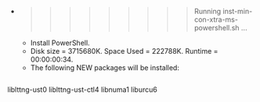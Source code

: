 * >>>>>>>>> Running inst-min-con-xtra-ms-powershell.sh ...
  * Install PowerShell.
  * Disk size = 3715680K. Space Used = 222788K. Runtime = 00:00:00:34.
  * The following NEW packages will be installed:
  ```bash
liblttng-ust0 liblttng-ust-ctl4 libnuma1 liburcu6
  ```

